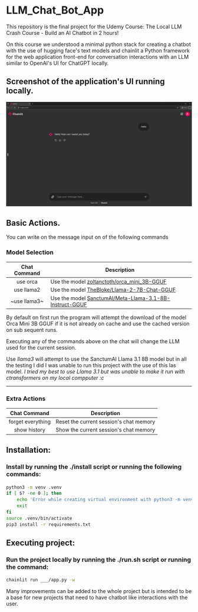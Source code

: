# LLM_Chat_Bot_App
This repository is the final project for the Udemy Course: The Local LLM Crash Course - Build an AI Chatbot in 2 hours!

On this course we understood a minimal python stack for creating a chatbot with the use of hugging face's text models and chainlit a Python framework for the web application front-end for conversation interactions with an LLM similar to OpenAI's UI for ChatGPT locally.

## Screenshot of the application's UI running locally.
![UI_Screenshot](https://github.com/0100-0100/LLM_Chat_Bot_App/blob/main/static/img/Example.PNG "UI Screenshot")

## Basic Actions.
You can write on the message input on of the following commands
### Model Selection
| Chat Command | Description                                                                                                                                            |
| :----------: | ------------------------------------------------------------------------------------------------------------------------------------------------------ |
| use orca     | Use the model [zoltanctoth/orca_mini_3B-GGUF](https://huggingface.co/zoltanctoth/orca_mini_3B-GGUF "Hugging Face Orca 3B Model.")                      |
| use llama2   | Use the model [TheBloke/Llama-2-7B-Chat-GGUF](https://huggingface.co/TheBloke/Llama-2-7B-Chat-GGUF "Hugging Face Llama 2 7B.")                         |
| ~use llama3~ | Use the model [SanctumAI/Meta-Llama-3.1-8B-Instruct-GGUF](https://huggingface.co/SanctumAI/Meta-Llama-3.1-8B-Instruct-GGUF "Hugging Face Llama 2 7B.") |

By default on first run the program will attempt the download of the model Orca Mini 3B GGUF if it is not already on cache and use the cached version on sub sequent runs.

Executing any of the commands above on the chat will change the LLM used for the current session.

Use *llama3* will attempt to use the SanctumAI Llama 3.1 8B model but in all the testing I did I was unable to run this project with the use of this las model.
*I tried my best to use Llama 3.1 but was unable to make it run with ctransformers on my local compputer :c*

---

### Extra Actions
| Chat Command      | Description                             |
| :---------------: | --------------------------------------- |
| forget everything | Reset the current session's chat memory |
| show history      | Show the current session's chat memory  |

## Installation:
### Install by running the ./install script or running the following commands:
```bash
python3 -m venv .venv
if [ $? -ne 0 ]; then
    echo 'Error while creating virtual environment with python3 -m venv .venv'
    exit
fi
source .venv/bin/activate
pip3 install -r requirements.txt
```

## Executing project:
### Run the project locally by running the ./run.sh script or running the command:
```bash
chainlit run ___/app.py -w
```

Many improvements can be added to the whole project but is intended to be a base for new projects that need to have chatbot like interactions with the user.
